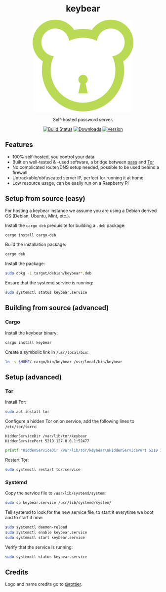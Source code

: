 <div align="center">
   <h1>keybear</h1>

   <img src="assets/logo.svg" alt="Keybear"/>

   Self-hosted password server.

   <a href="https://actions-badge.atrox.dev/keybear/keybear/goto"><img src="https://github.com/keybear/keybear/workflows/CI/badge.svg" alt="Build Status"/></a>
   <a href="https://github.com/keybear/keybear/releases"><img src="https://img.shields.io/crates/d/keybear.svg" alt="Downloads"/></a>
   <a href="https://crates.io/crates/keybear"><img src="https://img.shields.io/crates/v/keybear.svg" alt="Version"/></a>
</div>

## Features

- 100% self-hosted, you control your data
- Built on well-tested & -used software, a bridge between [pass](https://www.passwordstore.org/) and [Tor](https://www.torproject.org/)
- No complicated router/DNS setup needed, possible to be used behind a firewall
- Untrackable/obfuscated server IP, perfect for running it at home
- Low resource usage, can be easily run on a Raspberry Pi

## Setup from source (easy)

For hosting a keybear instance we assume you are using a Debian derived OS (Debian, Ubuntu, Mint, etc.).

Install the `cargo deb` prequisite for building a `.deb` package:

```bash
cargo install cargo-deb
```

Build the installation package:

```bash
cargo deb
```

Install the package:

```bash
sudo dpkg -i target/debian/keybear*.deb
```

Ensure that the systemd service is running:

```bash
sudo systemctl status keybear.service
```

## Building from source (advanced)

### Cargo

Install the keybear binary:

```bash
cargo install keybear
```

Create a symbolic link in `/usr/local/bin`:

```bash
ln -s $HOME/.cargo/bin/keybear /usr/local/bin/keybear 
```

## Setup (advanced)

### Tor

Install Tor:

```bash
sudo apt install tor
```

Configure a hidden Tor onion service, add the following lines to `/etc/tor/torrc`:

```torrc
HiddenServiceDir /var/lib/tor/keybear
HiddenServicePort 5219 127.0.0.1:52477
```

```bash
printf "HiddenServiceDir /var/lib/tor/keybear\nHiddenServicePort 5219 127.0.0.1:52477" | sudo tee -a /etc/tor/torrc
```

Restart Tor:

```bash
sudo systemctl restart tor.service
```

### Systemd

Copy the service file to `/usr/lib/systemd/system`:

```bash
sudo cp keybear.service /usr/lib/systemd/system/
```

Tell systemd to look for the new service file, to start it everytime we boot and to start it now:

```bash
sudo systemctl daemon-reload
sudo systemctl enable keybear.service
sudo systemctl start keybear.service
```

Verify that the service is running:

```bash
sudo systemctl status keybear.service
```

## Credits

Logo and name credits go to [@rottier](https://github.com/rottier).
